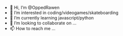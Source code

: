- 👋 Hi, I’m @OppedRawen
- 👀 I’m interested in coding/videogames/skateboarding
- 🌱 I’m currently learning javascript/python
- 💞️ I’m looking to collaborate on ...
- 📫 How to reach me ...

<!---
OppedRawen/OppedRawen is a ✨ special ✨ repository because its `README.md` (this file) appears on your GitHub profile.
You can click the Preview link to take a look at your changes.
--->
